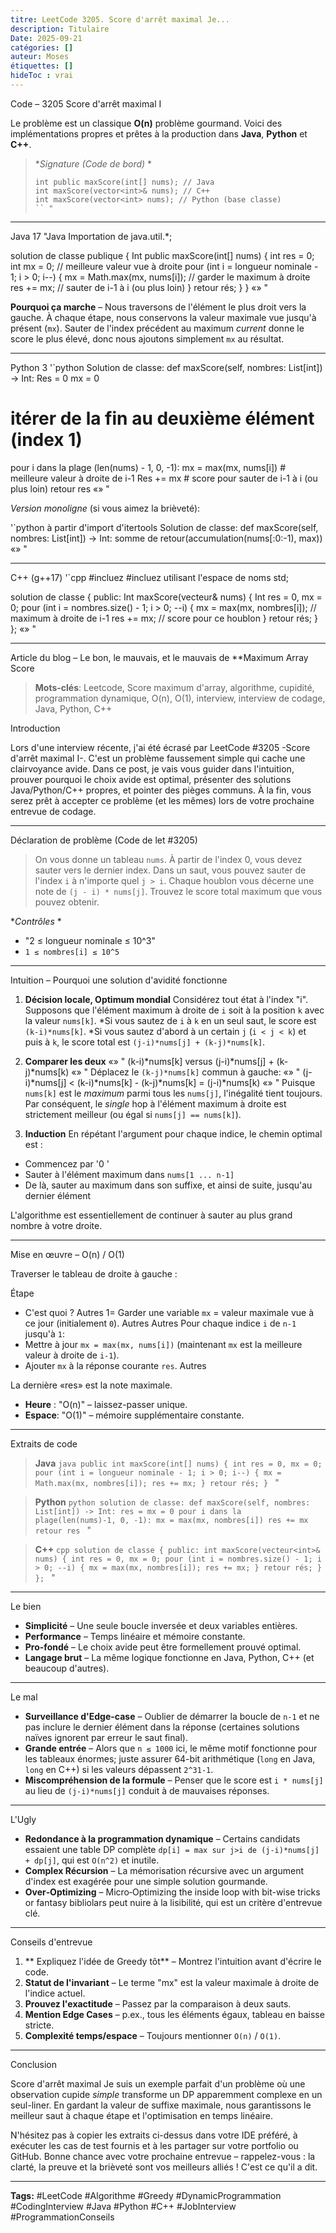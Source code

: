 ```yaml
---
titre: LeetCode 3205. Score d'arrêt maximal Je...
description: Titulaire
Date: 2025-09-21
catégories: []
auteur: Moses
étiquettes: []
hideToc : vrai
---
```

Code – 3205 Score d'arrêt maximal I

Le problème est un classique **O(n)** problème gourmand.
Voici des implémentations propres et prêtes à la production dans **Java**, **Python** et **C++**.

> **Signature (Code de bord)* *
> ```texte
> int public maxScore(int[] nums); // Java
> int maxScore(vector<int>& nums); // C++
> int maxScore(vector<int> nums); // Python (base classe)
> `` "

---

Java 17
"Java
Importation de java.util.*;

solution de classe publique {
Int public maxScore(int[] nums) {
int res = 0;
int mx = 0; // meilleure valeur vue à droite
pour (int i = longueur nominale - 1; i > 0; i--) {
mx = Math.max(mx, nums[i]); // garder le maximum à droite
res += mx; // sauter de i-1 à i (ou plus loin)
}
retour rés;
}
}
«» "

**Pourquoi ça marche** –
Nous traversons de l'élément le plus droit vers la gauche.
À chaque étape, nous conservons la valeur maximale vue jusqu'à présent (`mx`).
Sauter de l'index précédent au maximum *current* donne le score le plus élevé, donc nous ajoutons simplement `mx` au résultat.

---

Python 3
'`python
Solution de classe:
def maxScore(self, nombres: List[int]) -> Int:
Res = 0
mx = 0
# itérer de la fin au deuxième élément (index 1)
pour i dans la plage (len(nums) - 1, 0, -1):
mx = max(mx, nums[i]) # meilleure valeur à droite de i-1
Res += mx # score pour sauter de i-1 à i (ou plus loin)
retour res
«» "

*Version monoligne* (si vous aimez la brièveté):

'`python
à partir d'import d'itertools
Solution de classe:
def maxScore(self, nombres: List[int]) -> Int:
somme de retour(accumulation(nums[:0:-1), max))
«» "

---

C++ (g++17)
'`cpp
#incluez <vecteur>
#incluez <algorithme>
utilisant l'espace de noms std;

solution de classe {
public:
Int maxScore(vecteur<int>& nums) {
Int res = 0, mx = 0;
pour (int i = nombres.size() - 1; i > 0; --i) {
mx = max(mx, nombres[i]); // maximum à droite de i-1
res += mx; // score pour ce houblon
}
retour rés;
}
};
«» "

---

Article du blog – Le bon, le mauvais, et le mauvais de **Maximum Array Score

> **Mots-clés**: Leetcode, Score maximum d'array, algorithme, cupidité, programmation dynamique, O(n), O(1), interview, interview de codage, Java, Python, C++

Introduction

Lors d'une interview récente, j'ai été écrasé par LeetCode #3205 -Score d'arrêt maximal I-. C'est un problème faussement simple qui cache une clairvoyance avide. Dans ce post, je vais vous guider dans l'intuition, prouver pourquoi le choix avide est optimal, présenter des solutions Java/Python/C++ propres, et pointer des pièges communs. À la fin, vous serez prêt à accepter ce problème (et les mêmes) lors de votre prochaine entrevue de codage.

---

Déclaration de problème (Code de let #3205)

> On vous donne un tableau `nums`. À partir de l'index 0, vous devez sauter vers le dernier index.
> Dans un saut, vous pouvez sauter de l'index `i` à n'importe quel `j > i`.
> Chaque houblon vous décerne une note de `(j - i) * nums[j]`.
> Trouvez le score total maximum que vous pouvez obtenir.

**Contrôles* *

- "2 ≤ longueur nominale ≤ 10^3"
- `1 ≤ nombres[i] ≤ 10^5`

---

Intuition – Pourquoi une solution d'avidité fonctionne

1. **Décision locale, Optimum mondial**
Considérez tout état à l'index "i". Supposons que l'élément maximum à droite de `i` soit à la position `k` avec la valeur `nums[k]`.
*Si vous sautez de `i` à `k` en un seul saut, le score est `(k-i)*nums[k]`.
*Si vous sautez d'abord à un certain `j` (`i < j < k`) et puis à `k`, le score total est `(j-i)*nums[j] + (k-j)*nums[k]`.

2. **Comparer les deux**
«» "
(k-i)*nums[k] versus (j-i)*nums[j] + (k-j)*nums[k)
«» "
Déplacez le `(k-j)*nums[k]` commun à gauche:
«» "
(j-i)*nums[j] < (k-i)*nums[k] - (k-j)*nums[k] = (j-i)*nums[k)
«» "
Puisque `nums[k]` est le *maximum* parmi tous les `nums[j]`, l'inégalité tient toujours.
Par conséquent, le *single* hop à l'élément maximum à droite est strictement meilleur (ou égal si `nums[j] == nums[k]`).

3. **Induction**
En répétant l'argument pour chaque indice, le chemin optimal est :
- Commencez par '0 '
- Sauter à l'élément maximum dans `nums[1 ... n-1]`
- De là, sauter au maximum dans son suffixe, et ainsi de suite, jusqu'au dernier élément

L'algorithme est essentiellement de continuer à sauter au plus grand nombre à votre droite.

---

Mise en œuvre – O(n) / O(1)

Traverser le tableau de droite à gauche :

Étape
- C'est quoi ?
Autres 1= Garder une variable `mx` = valeur maximale vue à ce jour (initialement `0`). Autres
Autres Pour chaque indice `i` de `n-1` jusqu'à `1`:
- Mettre à jour `mx = max(mx, nums[i])` (maintenant `mx` est la meilleure valeur à droite de `i-1`).
- Ajouter `mx` à la réponse courante `res`. Autres

La dernière «res» est la note maximale.

- **Heure** : "O(n)" – laissez-passer unique.
- **Espace**: "O(1)" – mémoire supplémentaire constante.

---

Extraits de code

> **Java**
> ``java
> public int maxScore(int[] nums) {
> int res = 0, mx = 0;
> pour (int i = longueur nominale - 1; i > 0; i--) {
> mx = Math.max(mx, nombres[i]);
> res += mx;
> }
> retour rés;
> }
> `` "

> **Python**
> ``python
> solution de classe:
> def maxScore(self, nombres: List[int]) -> Int:
> res = mx = 0
> pour i dans la plage(len(nums)-1, 0, -1):
> mx = max(mx, nombres[i])
> res += mx
> retour res
> `` "

> **C++**
> ``cpp
> solution de classe {
> public:
> int maxScore(vecteur<int>& nums) {
> int res = 0, mx = 0;
> pour (int i = nombres.size() - 1; i > 0; --i) {
> mx = max(mx, nombres[i]);
> res += mx;
> }
> retour rés;
> }
> };
> `` "

---

Le bien

- **Simplicité** – Une seule boucle inversée et deux variables entières.
- **Performance** – Temps linéaire et mémoire constante.
- **Pro-fondé** – Le choix avide peut être formellement prouvé optimal.
- **Langage brut** – La même logique fonctionne en Java, Python, C++ (et beaucoup d'autres).

---

Le mal

- **Surveillance d'Edge-case** – Oublier de démarrer la boucle de `n-1` et ne pas inclure le dernier élément dans la réponse (certaines solutions naïves ignorent par erreur le saut final).
- **Grande entrée** – Alors que `n ≤ 1000` ici, le même motif fonctionne pour les tableaux énormes; juste assurer 64-bit arithmétique (`long` en Java, `long` en C++) si les valeurs dépassent `2^31-1`.
- **Miscompréhension de la formule** – Penser que le score est `i * nums[j]` au lieu de `(j-i)*nums[j]` conduit à de mauvaises réponses.

---

L'Ugly

- **Redondance à la programmation dynamique** – Certains candidats essaient une table DP complète `dp[i] = max sur j>i de (j-i)*nums[j] + dp[j]`, qui est `O(n^2)` et inutile.
- **Complex Récursion** – La mémorisation récursive avec un argument d'index est exagérée pour une simple solution gourmande.
- **Over‐Optimizing** – Micro‐Optimizing the inside loop with bit-wise tricks or fantasy bibliolars peut nuire à la lisibilité, qui est un critère d'entrevue clé.

---

Conseils d'entrevue

1. ** Expliquez l'idée de Greedy tôt** – Montrez l'intuition avant d'écrire le code.
2. **Statut de l'invariant** – Le terme "mx" est la valeur maximale à droite de l'indice actuel.
3. **Prouvez l'exactitude** – Passez par la comparaison à deux sauts.
4. **Mention Edge Cases** – p.ex., tous les éléments égaux, tableau en baisse stricte.
5. **Complexité temps/espace** – Toujours mentionner `O(n)` / `O(1)`.

---

Conclusion

Score d'arrêt maximal Je suis un exemple parfait d'un problème où une observation cupide *simple* transforme un DP apparemment complexe en un seul-liner. En gardant la valeur de suffixe maximale, nous garantissons le meilleur saut à chaque étape et l'optimisation en temps linéaire.

N'hésitez pas à copier les extraits ci-dessus dans votre IDE préféré, à exécuter les cas de test fournis et à les partager sur votre portfolio ou GitHub. Bonne chance avec votre prochaine entrevue – rappelez-vous : la clarté, la preuve et la brièveté sont vos meilleurs alliés ! C'est ce qu'il a dit.

---

**Tags:** #LeetCode #Algorithme #Greedy #DynamicProgrammation #CodingInterview #Java #Python #C++ #JobInterview #ProgrammationConseils